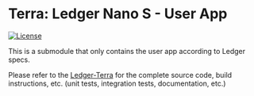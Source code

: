# Terra: Ledger Nano S - User App
[![License](https://img.shields.io/badge/License-Apache%202.0-blue.svg)](https://opensource.org/licenses/Apache-2.0)

This is a submodule that only contains the user app according to Ledger specs.

Please refer to the [Ledger-Terra](https://github.com/terra-project/ledger-terra) for the complete source code, build instructions, etc. (unit tests, integration tests, documentation, etc.)  
